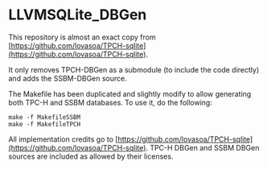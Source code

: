 # LLVMSQLite_DBGen

This repository is almost an exact copy from [https://github.com/lovasoa/TPCH-sqlite](https://github.com/lovasoa/TPCH-sqlite). 

It only removes TPCH-DBGen as a submodule (to include the code directly) and adds the SSBM-DBGen source. 

The Makefile has been duplicated and slightly modify to allow generating both TPC-H and SSBM databases. 
To use it, do the following:

```
make -f MakefileSSBM
make -f MakefileTPCH
```

All implementation credits go to [https://github.com/lovasoa/TPCH-sqlite](https://github.com/lovasoa/TPCH-sqlite). 
TPC-H DBGen and SSBM DBGen sources are included as allowed by their licenses. 
